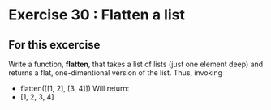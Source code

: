 # Exercise 30 : Flatten a list

## For this excercise

Write a function, __flatten__, that takes a list of lists (just one element deep)
and returns a flat, one-dimentional version of the list.
Thus, invoking
* flatten([[1, 2], [3, 4]])
Will return:
* [1, 2, 3, 4]